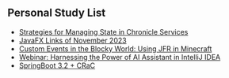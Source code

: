 ## Personal Study List
<!-- BLOG-POST-LIST:START -->
- [Strategies for Managing State in Chronicle Services](https://foojay.io/today/strategies-for-managing-state-in-chronicle-services/)
- [JavaFX Links of November 2023](https://foojay.io/today/javafx-links-of-november-2023/)
- [Custom Events in the Blocky World: Using JFR in Minecraft](https://foojay.io/today/custom-events-in-the-blocky-world-using-jfr-in-minecraft/)
- [Webinar: Harnessing the Power of AI Assistant in IntelliJ IDEA](https://foojay.io/today/webinar-harnessing-the-power-of-ai-assistant-in-intellij-idea/)
- [SpringBoot 3.2 + CRaC](https://foojay.io/today/springboot-3-2-crac/)
<!-- BLOG-POST-LIST:END -->  
